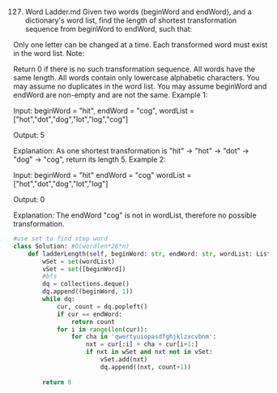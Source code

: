 127. Word Ladder.md
Given two words (beginWord and endWord), and a dictionary's word list, find the length of shortest transformation sequence from beginWord to endWord, such that:

Only one letter can be changed at a time.
Each transformed word must exist in the word list.
Note:

Return 0 if there is no such transformation sequence.
All words have the same length.
All words contain only lowercase alphabetic characters.
You may assume no duplicates in the word list.
You may assume beginWord and endWord are non-empty and are not the same.
Example 1:

Input:
beginWord = "hit",
endWord = "cog",
wordList = ["hot","dot","dog","lot","log","cog"]

Output: 5

Explanation: As one shortest transformation is "hit" -> "hot" -> "dot" -> "dog" -> "cog",
return its length 5.
Example 2:

Input:
beginWord = "hit"
endWord = "cog"
wordList = ["hot","dot","dog","lot","log"]

Output: 0

Explanation: The endWord "cog" is not in wordList, therefore no possible transformation.
```py
#use set to find step word
class Solution: #O(wordlen*26*n)
    def ladderLength(self, beginWord: str, endWord: str, wordList: List[str]) -> int:
        wSet = set(wordList)
        vSet = set([beginWord])
        #bfs
        dq = collections.deque()
        dq.append((beginWord, 1))
        while dq:
            cur, count = dq.popleft()
            if cur == endWord:
                return count
            for i in range(len(cur)):
                for cha in 'qwertyuiopasdfghjklzxcvbnm':
                    nxt = cur[:i] + cha + cur[i+1:]
                    if nxt in wSet and nxt not in vSet:
                        vSet.add(nxt)
                        dq.append((nxt, count+1))
                    
        return 0
```